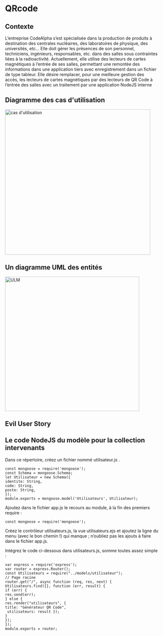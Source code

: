 # QRcode

## Contexte

L’entreprise CodeAlpha s’est spécialisée dans la production de produits à destination des centrales
nucléaires, des laboratoires de physique, des universités, etc...
Elle doit gérer les présences de son personnel, techniciens, ingénieurs, responsables, etc. dans des
salles sous contraintes liées à la radioactivité.
Actuellement, elle utilise des lecteurs de cartes magnétiques à l’entrée de ses salles, permettant une
remontée des informations dans une application tiers avec enregistrement dans un fichier de type
tableur.
Elle désire remplacer, pour une meilleure gestion des accès, les lecteurs de cartes magnétiques par des
lecteurs de QR Code à l’entrée des salles avec un traitement par une application NodeJS interne

## Diagramme des cas d'utilisation

<img width="477" alt="cas d'utilisation" src="https://user-images.githubusercontent.com/77787321/159012736-6dcbdc2d-4aa4-4ea5-86a6-5d7601289dd3.png">

## Un diagramme UML des entités

<img width="441" alt="ULM" src="https://user-images.githubusercontent.com/77787321/159018352-1b99c69a-5a1e-459a-a39e-9b94f8d74867.PNG">

## Evil User Story

## Le code NodeJS du modèle pour la collection intervenants

Dans ce répertoire, créez un fichier nommé utilisateur.js .
```
const mongoose = require('mongoose');
const Schema = mongoose.Schema;
let Utilisateur = new Schema({
identite: String,
code: String,
poste: String,
});
module.exports = mongoose.model('Utilisateurs', Utilisateur);
```
Ajoutez dans le fichier app.js le recours au module, à la fin des premiers require :
```
const mongoose = require('mongoose');
```
Créez le contrôleur utilisateurs.js, la vue utilisateurs.ejs et ajoutez la ligne du menu (avec le bon chemin !) qui manque ; n’oubliez pas les ajouts à faire dans 
le fichier app.js.

Intégrez le code ci-dessous dans utilisateurs.js, somme toutes assez simple :
```
var express = require('express');
var router = express.Router();
const Utilisateurs = require("../models/utilisateur");
// Page racine
router.get("/", async function (req, res, next) {
Utilisateurs.find({}, function (err, result) {
if (err) {
res.send(err);
} else {
res.render("utilisateurs", {
title: "Générateur QR Code",
 utilisateurs: result });
}
});
});
module.exports = router;

```




